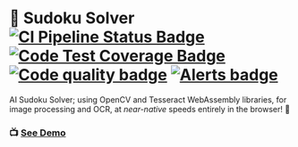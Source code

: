 # 🧮 Sudoku Solver  [![CI Pipeline Status Badge][ci-badge]][ci-url] [![Code Test Coverage Badge][coverage-badge]][coverage-url] [![Code quality badge][quality-badge]][quality-url] [![Alerts badge][alerts-badge]][alerts-url]

AI Sudoku Solver; using OpenCV and Tesseract WebAssembly libraries, for image processing
and OCR, at *near-native* speeds entirely in the browser! 🤯

### 📺 [See Demo](https://samchristy.github.io/sudoku-solver/)

[ci-badge]: https://github.com/SamChristy/sudoku-solver/workflows/CI/badge.svg
[ci-url]: https://github.com/SamChristy/sudoku-solver/actions/workflows/ci.yml
[coverage-badge]: https://codecov.io/gh/SamChristy/sudoku-solver/branch/main/graph/badge.svg?token=R5ATJAGA9I
[coverage-url]: https://codecov.io/gh/SamChristy/sudoku-solver
[quality-badge]: https://img.shields.io/lgtm/grade/javascript/g/SamChristy/sudoku-solver.svg?logo=lgtm&logoWidth=18
[quality-url]: https://lgtm.com/projects/g/SamChristy/sudoku-solver/context:javascript
[alerts-badge]: https://img.shields.io/lgtm/alerts/g/SamChristy/sudoku-solver.svg?logo=lgtm&logoWidth=18
[alerts-url]: https://lgtm.com/projects/g/SamChristy/sudoku-solver/alerts/